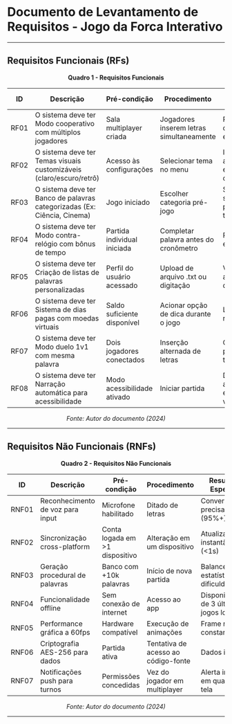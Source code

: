 # Documento de Levantamento de Requisitos - Jogo da Forca Interativo

---

## Requisitos Funcionais (RFs)

<div align="center">

**Quadro 1 - Requisitos Funcionais**

| ID     | Descrição                                                                 | Pré-condição                  | Procedimento                              | Resultado Esperado                          | Pós-condição                     |
|--------|---------------------------------------------------------------------------|-------------------------------|-------------------------------------------|---------------------------------------------|----------------------------------|
| RF01   | O sistema deve ter Modo cooperativo com múltiplos jogadores                                  | Sala multiplayer criada       | Jogadores inserem letras simultaneamente  | Progresso compartilhado em tempo real       | Colaboração ativa entre jogadores|
| RF02   | O sistema deve ter Temas visuais customizáveis (claro/escuro/retrô)                          | Acesso às configurações       | Selecionar tema no menu                   | Interface atualiza esquema de cores         | Experiência visual personalizada |
| RF03   | O sistema deve ter Banco de palavras categorizadas (Ex: Ciência, Cinema)                     | Jogo iniciado                 | Escolher categoria pré-jogo               | Sistema seleciona palavra temática          | Partidas temáticas               |
| RF04   | O sistema deve ter Modo contra-relógio com bônus de tempo                                    | Partida individual iniciada   | Completar palavra antes do cronômetro     | Pontuação extra calculada                   | Ranking atualizado               |
| RF05   | O sistema deve ter Criação de listas de palavras personalizadas                              | Perfil do usuário acessado    | Upload de arquivo .txt ou digitação       | Validação e armazenamento de lista          | Partidas com palavras customizadas |
| RF06   | O sistema deve ter Sistema de dias pagas com moedas virtuais                                 | Saldo suficiente disponível   | Acionar opção de dica durante o jogo      | Letra aleatória revelada                    | Dedução do saldo                 |
| RF07   | O sistema deve ter Modo duelo 1v1 com mesma palavra                                          | Dois jogadores conectados     | Inserção alternada de letras              | Comparação de progresso em tempo real       | Definição de vencedor            |
| RF08   |O sistema deve ter  Narração automática para acessibilidade                                   | Modo acessibilidade ativado   | Iniciar partida                           | Descrição auditiva dos elementos visuais    | Jogabilidade não visual          |

*Fonte: Autor do documento (2024)*
</div>

---

## Requisitos Não Funcionais (RNFs)

<div align="center">

**Quadro 2 - Requisitos Não Funcionais**

| ID     | Descrição                                                                 | Pré-condição                  | Procedimento                              | Resultado Esperado                          | Pós-condição                     |
|--------|---------------------------------------------------------------------------|-------------------------------|-------------------------------------------|---------------------------------------------|----------------------------------|
| RNF01  | Reconhecimento de voz para input                                          | Microfone habilitado          | Ditado de letras                          | Conversão precisa (95%+)                    | Input processado como texto      |
| RNF02  | Sincronização cross-platform                                              | Conta logada em >1 dispositivo| Alteração em um dispositivo               | Atualização instantânea (<1s)               | Dados unificados                 |
| RNF03  | Geração procedural de palavras                                            | Banco com +10k palavras       | Início de nova partida                    | Balanceamento estatístico de dificuldade    | Experiência justa                |
| RNF04  | Funcionalidade offline                                                    | Sem conexão de internet       | Acesso ao app                             | Disponibilidade de 3 últimos jogos locais   | Continuidade de progresso        |
| RNF05  | Performance gráfica a 60fps                                               | Hardware compatível           | Execução de animações                     | Frame rate constante                        | Experiência fluida               |
| RNF06  | Criptografia AES-256 para dados                                           | Partida ativa                 | Tentativa de acesso ao código-fonte       | Dados ilegíveis                             | Segurança reforçada              |
| RNF07  | Notificações push para turnos                                             | Permissões concedidas         | Vez do jogador em multiplayer             | Alerta imediato em qualquer tela            | Retorno rápido ao jogo           |

*Fonte: Autor do documento (2024)*
</div>

---
